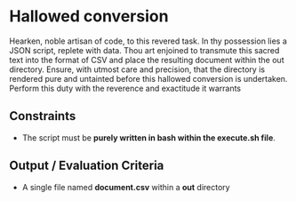 # Hallowed conversion

Hearken, noble artisan of code, to this revered task. In thy possession lies a JSON script, replete with data. Thou art enjoined to transmute this sacred text into the format of CSV and place the resulting document within the out directory. Ensure, with utmost care and precision, that the directory is rendered pure and untainted before this hallowed conversion is undertaken. Perform this duty with the reverence and exactitude it warrants

## Constraints

- The script must be **purely written in bash within the execute.sh file**.

## Output / Evaluation Criteria

- A single file named **document.csv** within a **out** directory